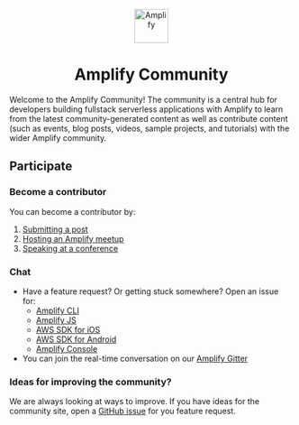 <p align="center">
  <a href="https://amplify.aws/community">
    <img alt="Amplify" src="https://github.com/aws-amplify/community/blob/master/src/assets/images/logo-dark.png" width="60" />
  </a>
</p>
<h1 align="center">
  Amplify Community
</h1>

Welcome to the Amplify Community! The community is a central hub for developers building fullstack serverless applications with Amplify to learn from the latest community-generated content as well as contribute content (such as events, blog posts, videos, sample projects, and tutorials) with the wider Amplify community.


## Participate

### Become a contributor

You can become a contributor by:

1. [Submitting a post](https://github.com/aws-amplify/community/blob/master/content/posts/README.md)
2. [Hosting an Amplify meetup](https://github.com/aws-amplify/community/blob/master/content/events/README.md)
3. [Speaking at a conference](https://github.com/aws-amplify/community/blob/master/content/events/README.md)

### Chat

* Have a feature request? Or getting stuck somewhere? Open an issue for:
  * [Amplify CLI](https://github.com/aws-amplify/amplify-cli/issues)
  * [Amplify JS](https://github.com/aws-amplify/amplify-js/issues)
  * [AWS SDK for iOS](https://github.com/aws-amplify/aws-sdk-ios/issues)
  * [AWS SDK for Android](https://github.com/aws-amplify/aws-sdk-android/issues)
  * [Amplify Console](https://forums.aws.amazon.com/forum.jspa?forumID=314)
* You can join the real-time conversation on our [Amplify Gitter](https://gitter.im/AWS-Amplify/Lobby)

### Ideas for improving the community?

We are always looking at ways to improve. If you have ideas for the community site, open a [GitHub issue](https://github.com/aws-amplify/community/issues) for you feature request.
